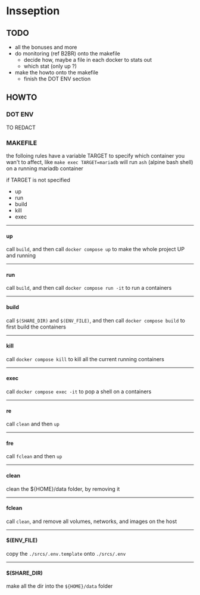 # Insseption

## TODO

- all the bonuses and more
- do monitoring (ref B2BR) onto the makefile
  - decide how, maybe a file in each docker to stats out
  - which stat (only up ?)
- make the howto onto the makefile
  - finish the DOT ENV section

## HOWTO

### DOT ENV

TO REDACT

### MAKEFILE

the folloing rules have a variable TARGET to specify which container you wan't to affect, like `make exec TARGET=mariadb` will run `ash` (alpine bash shell) on a running mariadb container

if TARGET is not specified

- up
- run
- build
- kill
- exec

---

#### up
call `build`, and then call `docker compose up` to make the whole project UP and running

---

#### run
call `build`, and then call `docker compose run -it` to run a containers

---

#### build
call `$(SHARE_DIR)` and `$(ENV_FILE)`, and then call `docker compose build` to first build the containers

---

#### kill
call `docker compose kill` to kill all the current running containers

---

#### exec
call `docker compose exec -it` to pop a shell on a containers

---

#### re
call `clean` and then `up`

---

#### fre
call `fclean` and then `up`

---

#### clean
clean the ${HOME}/data folder, by removing it

---

#### fclean
call `clean`, and remove all volumes, networks, and images on the host

---

#### $(ENV_FILE)
copy the `./srcs/.env.template` onto `./srcs/.env`

---

#### $(SHARE_DIR)
make all the dir into the `${HOME}/data` folder
